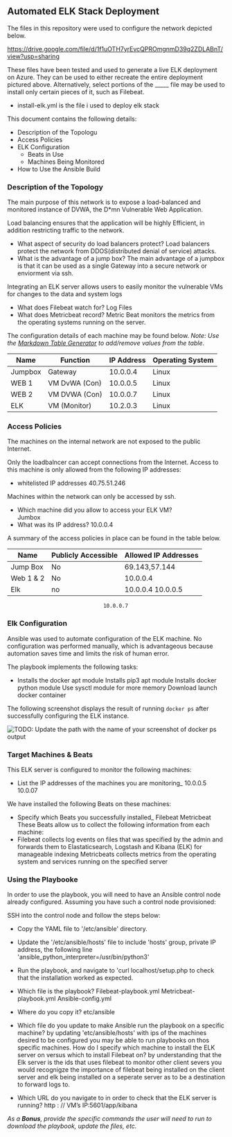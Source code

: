## Automated ELK Stack Deployment
The files in this repository were used to configure the network depicted below.

https://drive.google.com/file/d/1f1uOTH7yrEvcQPROmgnmD39q2ZDLABnT/view?usp=sharing


These files have been tested and used to generate a live ELK deployment on Azure. They can be used to either recreate the entire deployment pictured above. Alternatively, select portions of the _____ file may be used to install only certain pieces of it, such as Filebeat.

  - install-elk.yml is the file i used to deploy elk stack

This document contains the following details:
- Description of the Topologu
- Access Policies
- ELK Configuration
  - Beats in Use
  - Machines Being Monitored
- How to Use the Ansible Build


### Description of the Topology

The main purpose of this network is to expose a load-balanced and monitored instance of DVWA, the D*mn Vulnerable Web Application.

Load balancing ensures that the application will be highly Efficient, in addition restricting traffic to the network.
- What aspect of security do load balancers protect?
  Load balancers protect the network from DDOS(distributed denial of service) attacks.  
- What is the advantage of a jump box?
  The main advantage of a jumpbox is that it can be used as a single Gateway into a secure network or enviorment via ssh.

Integrating an ELK server allows users to easily monitor the vulnerable VMs for changes to the data and system logs
- What does Filebeat watch for?
  Log Files
- What does Metricbeat record?
  Metric Beat monitors the metrics from the operating systems running on the server. 

The configuration details of each machine may be found below.
_Note: Use the [Markdown Table Generator](http://www.tablesgenerator.com/markdown_tables) to add/remove values from the table_.

| Name    | Function     | IP Address | Operating System |
|---------|--------------|------------|------------------|
| Jumpbox | Gateway      | 10.0.0.4   | Linux            |
| WEB 1   | VM DvWA (Con)| 10.0.0.5   | Linux            |
| WEB 2   | VM DVWA (Con)| 10.0.0.7   | Linux            |
| ELK     | VM (Monitor) | 10.2.0.3   | Linux            |

### Access Policies

The machines on the internal network are not exposed to the public Internet. 

Only the loadbalncer can accept connections from the Internet. Access to this machine is only allowed from the following IP addresses:
- whitelisted IP addresses 40.75.51.246 

Machines within the network can only be accessed by ssh.
- Which machine did you allow to access your ELK VM?  
  Jumbox  
- What was its IP address?
  10.0.0.4

A summary of the access policies in place can be found in the table below.

| Name     | Publicly Accessible | Allowed IP Addresses |
|----------|---------------------|----------------------|
| Jump Box |     No              | 69.143,57.144        |
| Web 1 & 2|     No              | 10.0.0.4             |
| Elk      |     no              | 10.0.0.4 10.0.0.5    |
                                   10.0.0.7

### Elk Configuration

Ansible was used to automate configuration of the ELK machine. No configuration was performed manually, which is advantageous because automation saves time and limits the risk of human error.  


The playbook implements the following tasks:
- Installs the docker apt module
  Installs pip3 apt module
  Installs docker python module 
  Use sysctl module for more memory Download 
  launch docker container

The following screenshot displays the result of running `docker ps` after successfully configuring the ELK instance.

![TODO: Update the path with the name of your screenshot of docker ps output](Images/docker_ps_output.png)

### Target Machines & Beats
This ELK server is configured to monitor the following machines:
- List the IP addresses of the machines you are monitoring_
  10.0.0.5
  10.0.07

We have installed the following Beats on these machines:
- Specify which Beats you successfully installed_
  Filebeat
  Metricbeat
  These Beats allow us to collect the following information from each machine:
- Filebeat collects log events on files that was specified by the admin and forwards them to Elastaticsearch, Logstash and Kibana (ELK) for manageable indexing 
  Metricbeats collects metrics from the operating system and services running on the specified server

### Using the Playbooke
In order to use the playbook, you will need to have an Ansible control node already configured. Assuming you have such a control node provisioned: 

SSH into the control node and follow the steps below:
- Copy the YAML file to '/etc/ansible' directory.
- Update the  '/etc/ansible/hosts' file to include 'hosts' group, private IP address, the following line 'ansible_python_interpreter=/usr/bin/python3'
- Run the playbook, and navigate to 'curl localhost/setup.php to check that the installation worked as expected.


- Which file is the playbook?
  Filebeat-playbook.yml
  Metricbeat-playbook.yml
  Ansible-config.yml
- Where do you copy it?
  etc/ansible 
- Which file do you update to make Ansible run the playbook on a specific machine? 
  by updating 'etc/ansible/hosts' with ips of the machines desired to be configured you may be able to run playbooks on thos specific machines. 
  How do I specify which machine to install the ELK server on versus which to install Filebeat on?
  by understanding that the Elk server is the ids that uses filebeat to monitor other client severs you would recognigze the importance of filebeat being installed on the client server and elk being installed on 
  a seperate server as to be a destination to forward logs to.  
- Which URL do you navigate to in order to check that the ELK server is running?
  http : // VM’s IP:5601/app/kibana

_As a **Bonus**, provide the specific commands the user will need to run to download the playbook, update the files, etc._
